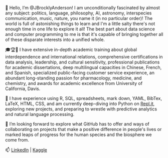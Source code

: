 👋 Hello, I’m @JBrocklyAnderson! I am unconditionally fascinated by almost any subject: politics, language, philosophy, AI, astronomy, interspecies communication, music, nature, you name it (in no particular order)! The world is full of astonishing things to learn and I'm a little salty there's not enough time in one life to explore it all! The best part about data science and computer programming to me is that it's capable of bringing together all of these disparate interests into a unified whole.

🎓🏆💼 I have extensive in-depth academic training about global interdependence and international relations, comprehensive certifications in data analysis, leadership, and cultural sensitivity, professional publications for academic dissertations, deep multilingual capacities in Chinese, French, and Spanish, specialized public-facing customer service experience, an abundant long-standing passion for pharmacology, medicine, and chemistry, and awards for academic excellence from University of California, Davis. 

🌱 I have experience using R, SQL, spreadsheets, mark down, YAML, BibTex, LaTeX, HTML, CSS, and am currently deep-diving into Python on [Repl.it](https://replit.com/@JosephBrockly-A), exploring new projects, and preparing to wrestle with predictive analytics and natural language processing.  

💞️ I’m looking forward to explore what GitHub has to offer and ways of collaborating on projects that make a positive difference in people's lives or marked leaps of progress for the human species and the biosphere we come from.

📫 [LinkedIn](https://www.linkedin.com/in/joseph-brockly-anderson-438149287) | [Kaggle](https://www.kaggle.com/jbrocklyanderson)  

<!---
JBrocklyAnderson/JBrocklyAnderson is a ✨ special ✨ repository because its `README.md` (this file) appears on your GitHub profile.
You can click the Preview link to take a look at your changes.
--->
